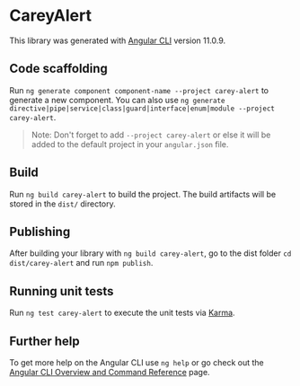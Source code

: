 # CareyAlert

This library was generated with [Angular CLI](https://github.com/angular/angular-cli) version 11.0.9.

## Code scaffolding

Run `ng generate component component-name --project carey-alert` to generate a new component. You can also use `ng generate directive|pipe|service|class|guard|interface|enum|module --project carey-alert`.
> Note: Don't forget to add `--project carey-alert` or else it will be added to the default project in your `angular.json` file. 

## Build

Run `ng build carey-alert` to build the project. The build artifacts will be stored in the `dist/` directory.

## Publishing

After building your library with `ng build carey-alert`, go to the dist folder `cd dist/carey-alert` and run `npm publish`.

## Running unit tests

Run `ng test carey-alert` to execute the unit tests via [Karma](https://karma-runner.github.io).

## Further help

To get more help on the Angular CLI use `ng help` or go check out the [Angular CLI Overview and Command Reference](https://angular.io/cli) page.
